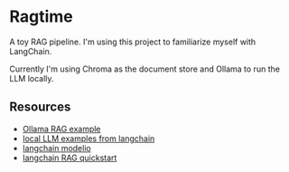 
# Ragtime

A toy RAG pipeline.
I'm using this project to familiarize myself with LangChain.

Currently I'm using Chroma as the document store and Ollama to run the
LLM locally.

## Resources

- [Ollama RAG example](https://ollama.com/blog/embedding-models)
- [local LLM examples from langchain](https://python.langchain.com/v0.1/docs/guides/development/local_llms/)
- [langchain modelio](https://python.langchain.com/v0.1/docs/modules/model_io/)
- [langchain RAG quickstart](https://python.langchain.com/v0.1/docs/use_cases/question_answering/quickstart/)

